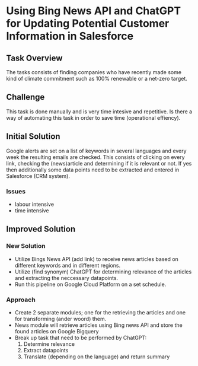 # Using Bing News API and ChatGPT for Updating Potential Customer Information in Salesforce 
<!-- Automating Marketing Task / Operational efficiency -->

##  Task Overview
The tasks consists of finding companies who have recently made some kind of climate commitment such as  100% renewable or a net-zero target.

## Challenge
This task is done manually and is very time intesive and repetitive. Is there a way of automating this task in order to save time (operational effiency).

## Initial Solution
Google alerts are set on a list of keywords in several languages and every week the resulting emails are checked. This consists of clicking on every link, checking the (news)article and determining if it is relevant or not. If yes then additionally some data points need to be extracted and entered in Salesforce (CRM system). 

### Issues
- labour intensive
- time intensive

## Improved Solution
### New Solution
- Utilize Bings News API (add link) to receive news articles based on different keywords and in different regions.
- Utilize (find synonym) ChatGPT for determining relevance of the articles and extracting the neccessary datapoints. 
- Run this pipeline on Google Cloud Platform on a set schedule. 

### Approach

- Create 2 separate modules; one for the retrieving the articles and one for transforming (ander woord) them. 
- News module will retrieve articles using Bing news API and store the found articles on Google Bigquery
- Break up task that need to be performed by ChatGPT: 
    1. Determine relevance 
    2. Extract datapoints
    3. Translate (depending on the language) and return summary